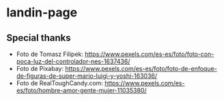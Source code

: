 # landin-page


## Special thanks
- Foto de Tomasz Filipek: https://www.pexels.com/es-es/foto/foto-con-poca-luz-del-controlador-nes-1637436/
- Foto de Pixabay: https://www.pexels.com/es-es/foto/foto-de-enfoque-de-figuras-de-super-mario-luigi-y-yoshi-163036/
- Foto de RealToughCandy.com: https://www.pexels.com/es-es/foto/hombre-amor-gente-mujer-11035380/